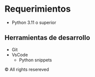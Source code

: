 # Requerimientos 

- Python 3.11 o superior

## Herramientas de desarrollo

- Git
- VsCode
  - Python snippets

© All rights resereved

